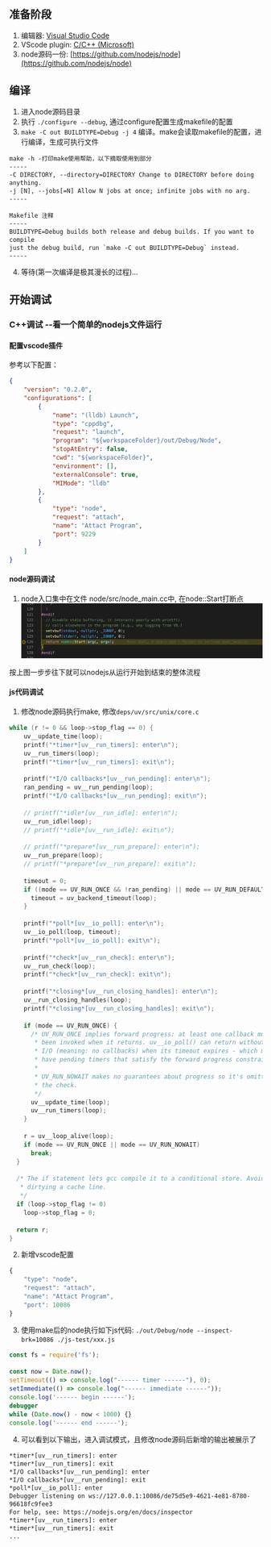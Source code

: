 ## 准备阶段

1. 编辑器: [Visual Studio Code](https://code.visualstudio.com/)
2. VScode plugin: [C/C++ (Microsoft)](https://github.com/microsoft/vscode-cpptools)
3. node源码一份: [https://github.com/nodejs/node](https://github.com/nodejs/node)

## 编译

1. 进入node源码目录
2. 执行 `./configure --debug`, 通过configure配置生成makefile的配置
3. `make -C out BUILDTYPE=Debug -j 4` 编译。make会读取makefile的配置，进行编译，生成可执行文件
```
make -h -打印make使用帮助，以下摘取使用到部分
-----
-C DIRECTORY, --directory=DIRECTORY Change to DIRECTORY before doing anything.
-j [N], --jobs[=N] Allow N jobs at once; infinite jobs with no arg.
-----

Makefile 注释
-----
BUILDTYPE=Debug builds both release and debug builds. If you want to compile
just the debug build, run `make -C out BUILDTYPE=Debug` instead.
-----
```
4. 等待(第一次编译是极其漫长的过程)...

## 开始调试

### C++调试 --看一个简单的nodejs文件运行

#### 配置vscode插件
参考以下配置：
```json
{
    "version": "0.2.0",
    "configurations": [
        {
            "name": "(lldb) Launch",
            "type": "cppdbg",
            "request": "launch",
            "program": "${workspaceFolder}/out/Debug/Node",
            "stopAtEntry": false,
            "cwd": "${workspaceFolder}",
            "environment": [],
            "externalConsole": true,
            "MIMode": "lldb"
        },
        {
            "type": "node",
            "request": "attach",
            "name": "Attact Program",
            "port": 9229
        }
    ]
}
```
#### node源码调试
1. node入口集中在文件 node/src/node_main.cc中, 在node::Start打断点
![xxx](../image/WX20191229-212403.png)

按上图一步步往下就可以nodejs从运行开始到结束的整体流程

#### js代码调试

1. 修改node源码执行make, 修改`deps/uv/src/unix/core.c`
```c
while (r != 0 && loop->stop_flag == 0) {
    uv__update_time(loop);
    printf("*timer*[uv__run_timers]: enter\n");
    uv__run_timers(loop);
    printf("*timer*[uv__run_timers]: exit\n");

    printf("*I/O callbacks*[uv__run_pending]: enter\n");
    ran_pending = uv__run_pending(loop);
    printf("*I/O callbacks*[uv__run_pending]: exit\n");
  
    // printf("*idle*[uv__run_idle]: enter\n");
    uv__run_idle(loop);
    // printf("*idle*[uv__run_idle]: exit\n");

    // printf("*prepare*[uv__run_prepare]: enter\n");
    uv__run_prepare(loop);
    // printf("*prepare*[uv__run_prepare]: exit\n");

    timeout = 0;
    if ((mode == UV_RUN_ONCE && !ran_pending) || mode == UV_RUN_DEFAULT) {
      timeout = uv_backend_timeout(loop);
    }

    printf("*poll*[uv__io_poll]: enter\n");
    uv__io_poll(loop, timeout);
    printf("*poll*[uv__io_poll]: exit\n");

    printf("*check*[uv__run_check]: enter\n");
    uv__run_check(loop);
    printf("*check*[uv__run_check]: exit\n");

    printf("*closing*[uv__run_closing_handles]: enter\n");
    uv__run_closing_handles(loop);
    printf("*closing*[uv__run_closing_handles]: exit\n");

    if (mode == UV_RUN_ONCE) {
      /* UV_RUN_ONCE implies forward progress: at least one callback must have
       * been invoked when it returns. uv__io_poll() can return without doing
       * I/O (meaning: no callbacks) when its timeout expires - which means we
       * have pending timers that satisfy the forward progress constraint.
       *
       * UV_RUN_NOWAIT makes no guarantees about progress so it's omitted from
       * the check.
       */
      uv__update_time(loop);
      uv__run_timers(loop);
    }

    r = uv__loop_alive(loop);
    if (mode == UV_RUN_ONCE || mode == UV_RUN_NOWAIT)
      break;
  }

  /* The if statement lets gcc compile it to a conditional store. Avoids
   * dirtying a cache line.
   */
  if (loop->stop_flag != 0)
    loop->stop_flag = 0;

  return r;
}
```
2. 新增vscode配置
```js
{
    "type": "node",
    "request": "attach",
    "name": "Attact Program",
    "port": 10086
}
```
3. 使用make后的node执行如下js代码: `./out/Debug/node --inspect-brk=10086 ./js-test/xxx.js`
```js
const fs = require('fs');

const now = Date.now();
setTimeout(() => console.log("------ timer ------"), 0);
setImmediate(() => console.log("------ immediate ------"));
console.log('------ begin ------');
debugger
while (Date.now() - now < 1000) {}
console.log('------ end ------');
```
4. 可以看到以下输出，进入调试模式，且修改node源码后新增的输出被展示了
```
*timer*[uv__run_timers]: enter
*timer*[uv__run_timers]: exit
*I/O callbacks*[uv__run_pending]: enter
*I/O callbacks*[uv__run_pending]: exit
*poll*[uv__io_poll]: enter
Debugger listening on ws://127.0.0.1:10086/de75d5e9-4621-4e81-8780-96618fc9fee3
For help, see: https://nodejs.org/en/docs/inspector
*timer*[uv__run_timers]: enter
*timer*[uv__run_timers]: exit
...
```